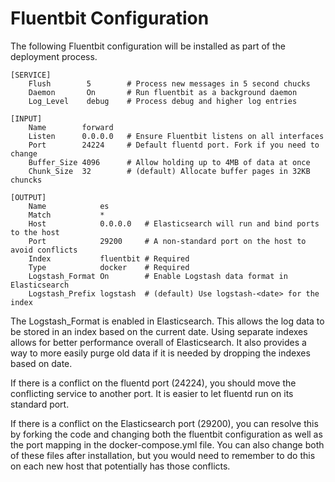 # Fluentbit Configuration
The following Fluentbit configuration will be installed as part of the
deployment process.

```
[SERVICE]
    Flush        5        # Process new messages in 5 second chucks
    Daemon       On       # Run fluentbit as a background daemon
    Log_Level    debug    # Process debug and higher log entries

[INPUT]
    Name        forward
    Listen      0.0.0.0   # Ensure Fluentbit listens on all interfaces
    Port        24224     # Default fluentd port. Fork if you need to change
    Buffer_Size 4096      # Allow holding up to 4MB of data at once
    Chunk_Size  32        # (default) Allocate buffer pages in 32KB chuncks

[OUTPUT]
    Name            es
    Match           *
    Host            0.0.0.0   # Elasticsearch will run and bind ports to the host
    Port            29200     # A non-standard port on the host to avoid conflicts
    Index           fluentbit # Required
    Type            docker    # Required
    Logstash_Format On        # Enable Logstash data format in Elasticsearch
    Logstash_Prefix logstash  # (default) Use logstash-<date> for the index
```

The Logstash_Format is enabled in Elasticsearch. This allows the log data
to be stored in an index based on the current date. Using separate indexes
allows for better performance overall of Elasticsearch. It also provides
a way to more easily purge old data if it is needed by dropping the
indexes based on date.

If there is a conflict on the fluentd port (24224), you should move the 
conflicting service to another port. It is easier to let fluentd run on
its standard port.

If there is a conflict on the Elasticsearch port (29200), you can resolve
this by forking the code and changing both the fluentbit configuration
as well as the port mapping in the docker-compose.yml file. You can also
change both of these files after installation, but you would need to 
remember to do this on each new host that potentially has those conflicts.